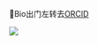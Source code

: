 🤔Bio出门左转去[ORCID](https://orcid.org/0000-0002-2082-5363)


<p>
  <img src="https://github-readme-stats.vercel.app/api?username=DANNHIROAKI&show_icons=true&theme=vision-friendly-dark">
</p>
